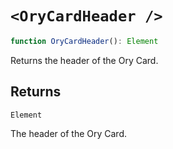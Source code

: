# `<OryCardHeader />`

```ts
function OryCardHeader(): Element
```

Returns the header of the Ory Card.

## Returns

`Element`

The header of the Ory Card.
